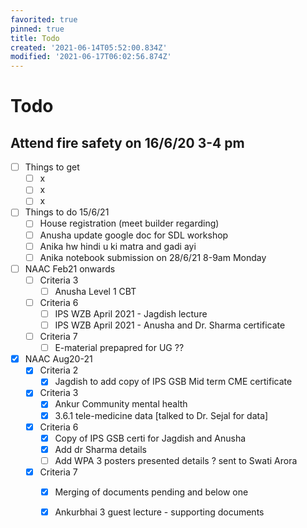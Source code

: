```yaml
---
favorited: true
pinned: true
title: Todo
created: '2021-06-14T05:52:00.834Z'
modified: '2021-06-17T06:02:56.874Z'
---
```


# Todo

## Attend fire safety on 16/6/20 3-4 pm

- [ ] Things to get 
  - [ ] x
  - [ ] x
  - [ ] x
- [ ] Things to do 15/6/21
  - [ ] House registration (meet builder regarding)
  - [ ] Anusha update google doc for SDL workshop
  - [ ] Anika hw hindi u ki matra and gadi ayi
  - [ ] Anika notebook submission on 28/6/21 8-9am Monday  
- [ ] NAAC Feb21 onwards
  - [ ] Criteria 3 
    - [ ] Anusha Level 1 CBT
  - [ ] Criteria 6
    - [ ] IPS WZB April 2021 - Jagdish lecture
    - [ ] IPS WZB April 2021 - Anusha and Dr. Sharma certificate 
  - [ ] Criteria 7
    - [ ] E-material prepapred for UG ?? 
- [x] NAAC Aug20-21
  - [x] Criteria 2 
    - [x] Jagdish to add copy of IPS GSB Mid term CME certificate
  - [x] Criteria 3 
    - [x] Ankur Community mental health 
    - [x] 3.6.1 tele-medicine data [talked to Dr. Sejal for data]
  - [x] Criteria 6 
    - [x] Copy of IPS GSB certi for Jagdish and Anusha
    - [x] Add dr Sharma details 
    - [ ] Add WPA 3 posters presented details ? sent to Swati Arora 
  - [x] Criteria 7
    - [x] Merging of documents pending and below one 
    - [x] Ankurbhai 3 guest lecture - supporting documents 
 



